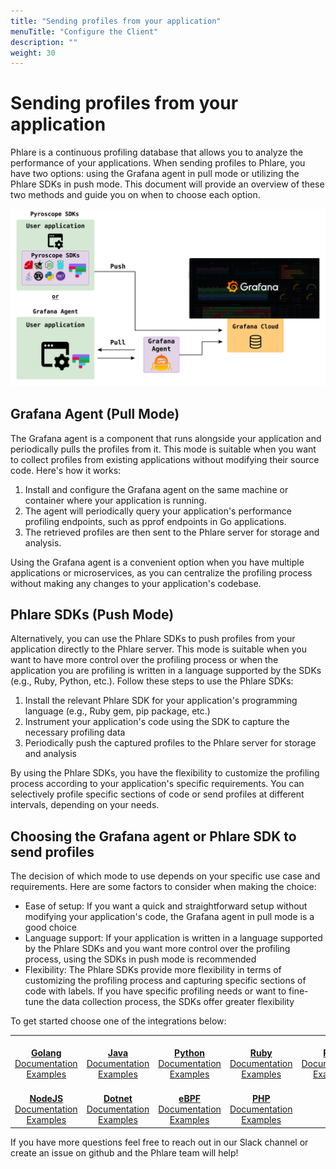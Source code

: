 ```yaml
---
title: "Sending profiles from your application"
menuTitle: "Configure the Client"
description: ""
weight: 30
---
```


# Sending profiles from your application

Phlare is a continuous profiling database that allows you to analyze the performance of your applications. When sending profiles to Phlare, you have two options: using the Grafana agent in pull mode or utilizing the Phlare SDKs in push mode. This document will provide an overview of these two methods and guide you on when to choose each option.

![Phlare agent server diagram](agent-server-diagram.png)

## Grafana Agent (Pull Mode)

The Grafana agent is a component that runs alongside your application and periodically pulls the profiles from it. This mode is suitable when you want to collect profiles from existing applications without modifying their source code. Here's how it works:

1. Install and configure the Grafana agent on the same machine or container where your application is running.
2. The agent will periodically query your application's performance profiling endpoints, such as pprof endpoints in Go applications.
3. The retrieved profiles are then sent to the Phlare server for storage and analysis.

Using the Grafana agent is a convenient option when you have multiple applications or microservices, as you can centralize the profiling process without making any changes to your application's codebase.

## Phlare SDKs (Push Mode)

Alternatively, you can use the Phlare SDKs to push profiles from your application directly to the Phlare server. This mode is suitable when you want to have more control over the profiling process or when the application you are profiling is written in a language supported by the SDKs (e.g., Ruby, Python, etc.). Follow these steps to use the Phlare SDKs:

1. Install the relevant Phlare SDK for your application's programming language (e.g., Ruby gem, pip package, etc.)
2. Instrument your application's code using the SDK to capture the necessary profiling data
3. Periodically push the captured profiles to the Phlare server for storage and analysis

By using the Phlare SDKs, you have the flexibility to customize the profiling process according to your application's specific requirements. You can selectively profile specific sections of code or send profiles at different intervals, depending on your needs.

## Choosing the Grafana agent or Phlare SDK to send profiles

The decision of which mode to use depends on your specific use case and requirements. Here are some factors to consider when making the choice:

- Ease of setup: If you want a quick and straightforward setup without modifying your application's code, the Grafana agent in pull mode is a good choice
- Language support: If your application is written in a language supported by the Phlare SDKs and you want more control over the profiling process, using the SDKs in push mode is recommended
- Flexibility: The Phlare SDKs provide more flexibility in terms of customizing the profiling process and capturing specific sections of code with labels. If you have specific profiling needs or want to fine-tune the data collection process, the SDKs offer greater flexibility

To get started choose one of the integrations below:
<table>
   <tr>
      <td align="center"><a href="https://pyroscope.io/docs/golang"><img src="https://user-images.githubusercontent.com/23323466/178160549-2d69a325-56ec-4e19-bca7-d460d400b163.png" width="100px;" alt=""/><br />
        <b>Golang</b></a><br />
          <a href="https://pyroscope.io/docs/golang" title="Documentation">Documentation</a><br />
          <a href="https://github.com/grafana/pyroscope/tree/main/examples/golang-push" title="golang-examples">Examples</a>
      </td>
      <td align="center"><a href="https://pyroscope.io/docs/java"><img src="https://user-images.githubusercontent.com/23323466/178160550-2b5a623a-0f4c-4911-923f-2c825784d45d.png" width="100px;" alt=""/><br />
        <b>Java</b></a><br />
          <a href="https://pyroscope.io/docs/java" title="Documentation">Documentation</a><br />
          <a href="https://github.com/grafana/pyroscope/tree/main/examples/java-jfr/rideshare" title="java-examples">Examples</a>
      </td>
      <td align="center"><a href="https://pyroscope.io/docs/python"><img src="https://user-images.githubusercontent.com/23323466/178160553-c78b8c15-99b4-43f3-a2a0-252b6c4862b1.png" width="100px;" alt=""/><br />
        <b>Python</b></a><br />
          <a href="https://pyroscope.io/docs/python" title="Documentation">Documentation</a><br />
          <a href="https://github.com/grafana/pyroscope/tree/main/examples/python" title="python-examples">Examples</a>
      </td>
      <td align="center"><a href="https://pyroscope.io/docs/ruby"><img src="https://user-images.githubusercontent.com/23323466/178160554-b0be2bc5-8574-4881-ac4c-7977c0b2c195.png" width="100px;" alt=""/><br />
        <b>Ruby</b></a><br />
          <a href="https://pyroscope.io/docs/ruby" title="Documentation">Documentation</a><br />
          <a href="https://github.com/grafana/pyroscope/tree/main/examples/ruby" title="ruby-examples">Examples</a>
      </td>
      <td align="center"><a href="https://pyroscope.io/docs/rust"><img src="https://user-images.githubusercontent.com/23323466/178160555-fb6aeee7-5d31-4bcb-9e3e-41e9f2f7d5b4.png" width="100px;" alt=""/><br />
        <b>Rust</b></a><br />
          <a href="https://pyroscope.io/docs/rust" title="Documentation">Documentation</a><br />
          <a href="https://github.com/grafana/pyroscope/tree/main/examples/rust/rideshare" title="examples">Examples</a>
      </td>
   </tr>
   <tr>
      <td align="center"><a href="https://pyroscope.io/docs/nodejs"><img src="https://user-images.githubusercontent.com/23323466/178160551-a79ee6ff-a5d6-419e-89e6-39047cb08126.png" width="100px;" alt=""/><br />
        <b>NodeJS</b></a><br />
          <a href="https://pyroscope.io/docs/nodejs" title="Documentation">Documentation</a><br />
          <a href="https://github.com/grafana/pyroscope/tree/main/examples/nodejs/express" title="examples">Examples</a>
      </td>
      <td align="center"><a href="https://pyroscope.io/docs/dotnet"><img src="https://user-images.githubusercontent.com/23323466/178160544-d2e189c6-a521-482c-a7dc-5375c1985e24.png" width="100px;" alt=""/><br />
        <b>Dotnet</b></a><br />
          <a href="https://pyroscope.io/docs/dotnet" title="Documentation">Documentation</a><br />
          <a href="https://github.com/grafana/pyroscope/tree/main/examples/dotnet" title="examples">Examples</a>
      </td>
      <td align="center"><a href="https://pyroscope.io/docs/ebpf"><img src="https://user-images.githubusercontent.com/23323466/178160548-e974c080-808d-4c5d-be9b-c983a319b037.png" width="100px;" alt=""/><br />
        <b>eBPF</b></a><br />
          <a href="https://pyroscope.io/docs/ebpf" title="Documentation">Documentation</a><br />
          <a href="https://github.com/grafana/pyroscope/tree/main/examples/ebpf" title="examples">Examples</a>
      </td>
      <td align="center"><a href="https://pyroscope.io/docs/php"><img src="https://user-images.githubusercontent.com/23323466/178160552-7aabf63a-b129-404d-8c62-16dedfefe32c.png" width="100px;" alt=""/><br />
        <b>PHP</b></a><br />
          <a href="https://pyroscope.io/docs/php" title="Documentation">Documentation</a><br />
          <a href="https://github.com/grafana/pyroscope/tree/main/examples/php" title="examples">Examples</a>
      </td>
   </tr>
</table>


If you have more questions feel free to reach out in our Slack channel or create an issue on github and the Phlare team will help!

